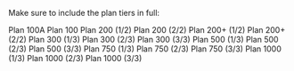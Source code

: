 Make sure to include the plan tiers in full:

Plan 100A
Plan 100
Plan 200 (1/2)
Plan 200 (2/2)
Plan 200+ (1/2)
Plan 200+ (2/2)
Plan 300 (1/3)
Plan 300 (2/3)
Plan 300 (3/3)
Plan 500 (1/3)
Plan 500 (2/3)
Plan 500 (3/3)
Plan 750 (1/3)
Plan 750 (2/3)
Plan 750 (3/3)
Plan 1000 (1/3)
Plan 1000 (2/3)
Plan 1000 (3/3)
